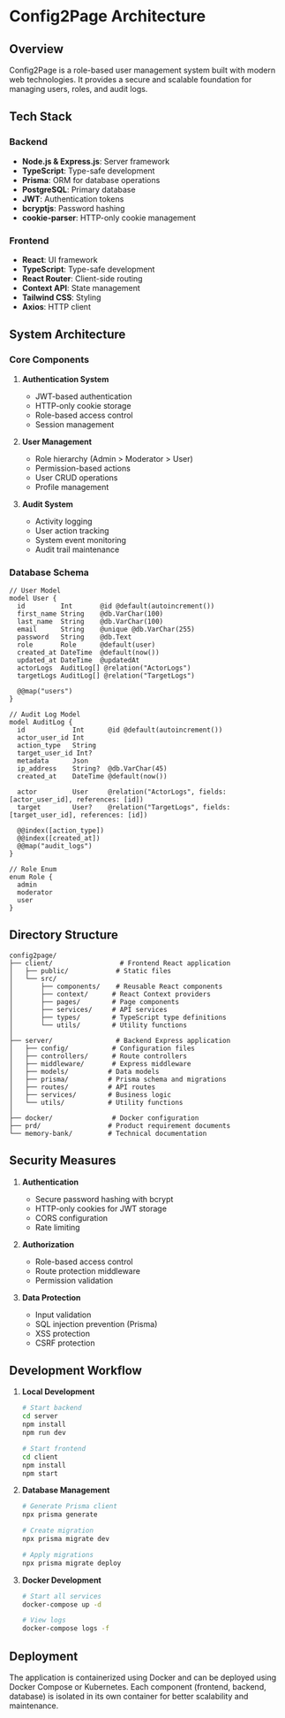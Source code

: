 # Config2Page Architecture

## Overview
Config2Page is a role-based user management system built with modern web technologies. It provides a secure and scalable foundation for managing users, roles, and audit logs.

## Tech Stack

### Backend
- **Node.js & Express.js**: Server framework
- **TypeScript**: Type-safe development
- **Prisma**: ORM for database operations
- **PostgreSQL**: Primary database
- **JWT**: Authentication tokens
- **bcryptjs**: Password hashing
- **cookie-parser**: HTTP-only cookie management

### Frontend
- **React**: UI framework
- **TypeScript**: Type-safe development
- **React Router**: Client-side routing
- **Context API**: State management
- **Tailwind CSS**: Styling
- **Axios**: HTTP client

## System Architecture

### Core Components

1. **Authentication System**
   - JWT-based authentication
   - HTTP-only cookie storage
   - Role-based access control
   - Session management

2. **User Management**
   - Role hierarchy (Admin > Moderator > User)
   - Permission-based actions
   - User CRUD operations
   - Profile management

3. **Audit System**
   - Activity logging
   - User action tracking
   - System event monitoring
   - Audit trail maintenance

### Database Schema

```prisma
// User Model
model User {
  id         Int       @id @default(autoincrement())
  first_name String    @db.VarChar(100)
  last_name  String    @db.VarChar(100)
  email      String    @unique @db.VarChar(255)
  password   String    @db.Text
  role       Role      @default(user)
  created_at DateTime  @default(now())
  updated_at DateTime  @updatedAt
  actorLogs  AuditLog[] @relation("ActorLogs")
  targetLogs AuditLog[] @relation("TargetLogs")

  @@map("users")
}

// Audit Log Model
model AuditLog {
  id            Int      @id @default(autoincrement())
  actor_user_id Int
  action_type   String
  target_user_id Int?
  metadata      Json
  ip_address    String?  @db.VarChar(45)
  created_at    DateTime @default(now())
  
  actor         User     @relation("ActorLogs", fields: [actor_user_id], references: [id])
  target        User?    @relation("TargetLogs", fields: [target_user_id], references: [id])
  
  @@index([action_type])
  @@index([created_at])
  @@map("audit_logs")
}

// Role Enum
enum Role {
  admin
  moderator
  user
}
```

## Directory Structure

```
config2page/
├── client/                 # Frontend React application
│   ├── public/            # Static files
│   └── src/
│       ├── components/    # Reusable React components
│       ├── context/      # React Context providers
│       ├── pages/        # Page components
│       ├── services/     # API services
│       ├── types/        # TypeScript type definitions
│       └── utils/        # Utility functions
│
├── server/                # Backend Express application
│   ├── config/           # Configuration files
│   ├── controllers/      # Route controllers
│   ├── middleware/       # Express middleware
│   ├── models/          # Data models
│   ├── prisma/          # Prisma schema and migrations
│   ├── routes/          # API routes
│   ├── services/        # Business logic
│   └── utils/           # Utility functions
│
├── docker/               # Docker configuration
├── prd/                 # Product requirement documents
└── memory-bank/         # Technical documentation
```

## Security Measures

1. **Authentication**
   - Secure password hashing with bcrypt
   - HTTP-only cookies for JWT storage
   - CORS configuration
   - Rate limiting

2. **Authorization**
   - Role-based access control
   - Route protection middleware
   - Permission validation

3. **Data Protection**
   - Input validation
   - SQL injection prevention (Prisma)
   - XSS protection
   - CSRF protection

## Development Workflow

1. **Local Development**
   ```bash
   # Start backend
   cd server
   npm install
   npm run dev

   # Start frontend
   cd client
   npm install
   npm start
   ```

2. **Database Management**
   ```bash
   # Generate Prisma client
   npx prisma generate

   # Create migration
   npx prisma migrate dev

   # Apply migrations
   npx prisma migrate deploy
   ```

3. **Docker Development**
   ```bash
   # Start all services
   docker-compose up -d

   # View logs
   docker-compose logs -f
   ```

## Deployment

The application is containerized using Docker and can be deployed using Docker Compose or Kubernetes. Each component (frontend, backend, database) is isolated in its own container for better scalability and maintenance.
